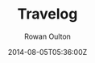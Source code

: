 ---
title: "Travelog"
github: https://github.com/rowanoulton/travelog-theme
demo: http://travelog.io/
author: Rowan Oulton
draft: true
ssg:
  - Jekyll
cms:
  - No Cms
date: 2014-08-05T05:36:00Z
github_branch: master
---